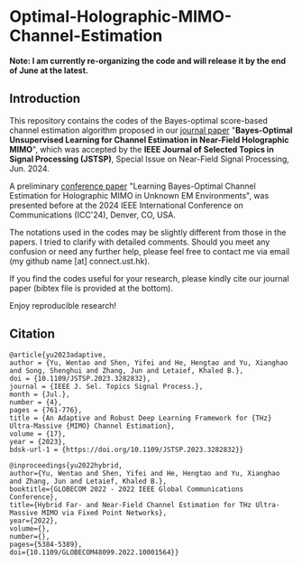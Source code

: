 # Optimal-Holographic-MIMO-Channel-Estimation

**Note: I am currently re-organizing the code and will release it by the end of June at the latest.**

## Introduction

This repository contains the codes of the Bayes-optimal score-based channel estimation algorithm proposed in our [journal paper](https://arxiv.org/abs/2312.10438) "**Bayes-Optimal Unsupervised Learning for Channel Estimation in Near-Field Holographic MIMO**", which was accepted by the **IEEE Journal of Selected Topics in Signal Processing (JSTSP)**, Special Issue on Near-Field Signal Processing, Jun. 2024. 

A preliminary [conference paper](https://arxiv.org/abs/2311.07908) "Learning Bayes-Optimal Channel Estimation for Holographic MIMO in Unknown EM Environments", was presented before at the 2024 IEEE International Conference on Communications (ICC'24), Denver, CO, USA.

The notations used in the codes may be slightly different from those in the papers. I tried to clarify with detailed comments. Should you meet any confusion or need any further help, please feel free to contact me via email (my github name [at] connect.ust.hk).

If you find the codes useful for your research, please kindly cite our journal paper (bibtex file is provided at the bottom). 

Enjoy reproducible research!

## Citation

```
@article{yu2023adaptive,
author = {Yu, Wentao and Shen, Yifei and He, Hengtao and Yu, Xianghao and Song, Shenghui and Zhang, Jun and Letaief, Khaled B.},
doi = {10.1109/JSTSP.2023.3282832},
journal = {IEEE J. Sel. Topics Signal Process.},
month = {Jul.},
number = {4},
pages = {761-776},
title = {An Adaptive and Robust Deep Learning Framework for {THz} Ultra-Massive {MIMO} Channel Estimation},
volume = {17},
year = {2023},
bdsk-url-1 = {https://doi.org/10.1109/JSTSP.2023.3282832}}

@inproceedings{yu2022hybrid,
author={Yu, Wentao and Shen, Yifei and He, Hengtao and Yu, Xianghao and Zhang, Jun and Letaief, Khaled B.},
booktitle={GLOBECOM 2022 - 2022 IEEE Global Communications Conference}, 
title={Hybrid Far- and Near-Field Channel Estimation for THz Ultra-Massive MIMO via Fixed Point Networks}, 
year={2022},
volume={},
number={},
pages={5384-5389},
doi={10.1109/GLOBECOM48099.2022.10001564}}
```
